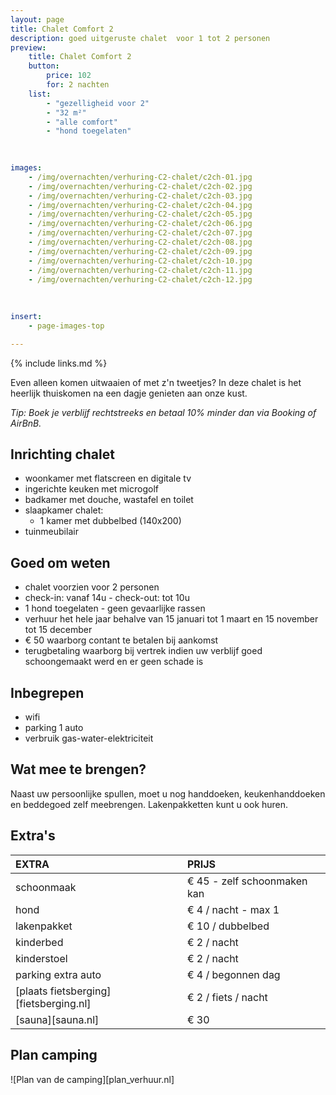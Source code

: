 ```yaml
---
layout: page
title: Chalet Comfort 2 
description: goed uitgeruste chalet  voor 1 tot 2 personen
preview: 
    title: Chalet Comfort 2
    button:
        price: 102
        for: 2 nachten
    list:
        - "gezelligheid voor 2"
        - "32 m²"
        - "alle comfort"
        - "hond toegelaten"
       
       

images:
    - /img/overnachten/verhuring-C2-chalet/c2ch-01.jpg
    - /img/overnachten/verhuring-C2-chalet/c2ch-02.jpg
    - /img/overnachten/verhuring-C2-chalet/c2ch-03.jpg
    - /img/overnachten/verhuring-C2-chalet/c2ch-04.jpg
    - /img/overnachten/verhuring-C2-chalet/c2ch-05.jpg
    - /img/overnachten/verhuring-C2-chalet/c2ch-06.jpg
    - /img/overnachten/verhuring-C2-chalet/c2ch-07.jpg
    - /img/overnachten/verhuring-C2-chalet/c2ch-08.jpg
    - /img/overnachten/verhuring-C2-chalet/c2ch-09.jpg
    - /img/overnachten/verhuring-C2-chalet/c2ch-10.jpg
    - /img/overnachten/verhuring-C2-chalet/c2ch-11.jpg
    - /img/overnachten/verhuring-C2-chalet/c2ch-12.jpg
    
    
    
insert:
    - page-images-top

---
```


{% include links.md %}


Even alleen komen uitwaaien of met z'n tweetjes? In deze chalet is het heerlijk thuiskomen na een dagje genieten aan onze kust.

*Tip: Boek je verblijf rechtstreeks en betaal 10% minder dan via Booking of AirBnB.*

## Inrichting chalet

- woonkamer met flatscreen en digitale tv
- ingerichte keuken met microgolf
- badkamer met douche, wastafel en toilet
- slaapkamer chalet:
    - 1 kamer met dubbelbed (140x200)
- tuinmeubilair
    
## Goed om weten

- chalet voorzien voor 2 personen
- check-in: vanaf 14u - check-out: tot 10u 
- 1 hond toegelaten - geen gevaarlijke rassen
- verhuur het hele jaar behalve van 15 januari tot 1 maart en 15 november tot 15 december
- € 50 waarborg contant te betalen bij aankomst
- terugbetaling waarborg bij vertrek indien uw verblijf goed schoongemaakt werd en er geen schade is

## Inbegrepen
- wifi
- parking 1 auto
- verbruik gas-water-elektriciteit 

## Wat mee te brengen?
Naast uw persoonlijke spullen, moet u nog handdoeken, keukenhanddoeken en beddegoed zelf meebrengen.
Lakenpakketten kunt u ook huren.


## Extra's

EXTRA               | PRIJS 
:-------------------|:-----------|
schoonmaak          | € 45 - zelf schoonmaken kan
hond                | € 4 / nacht - max 1
lakenpakket         | € 10 / dubbelbed
kinderbed           | € 2 / nacht
kinderstoel         | € 2 / nacht
parking extra auto  | € 4 / begonnen dag
[plaats fietsberging][fietsberging.nl]| € 2 / fiets / nacht
[sauna][sauna.nl]   | € 30


## Plan camping

![Plan van de camping][plan_verhuur.nl]
